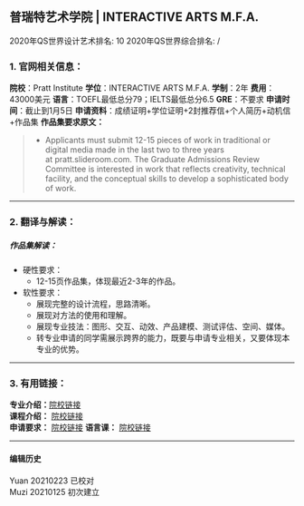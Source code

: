 ## 普瑞特艺术学院 | INTERACTIVE ARTS M.F.A.

2020年QS世界设计艺术排名: 10
2020年QS世界综合排名: /  

### 1. 官网相关信息：

**院校**：Pratt Institute
**学位**：INTERACTIVE ARTS M.F.A.
**学制**：2年
**费用**：43000美元
**语言**：TOEFL最低总分79；IELTS最低总分6.5
**GRE**：不要求
**申请时间**：截止到1月5日
**申请资料**：成绩证明+学位证明+2封推荐信+个人简历+动机信+作品集
**作品集要求原文：**   

> - Applicants must submit 12-15 pieces of work in traditional or digital media made in the last two to three years at pratt.slideroom.com. The Graduate Admissions Review Committee is interested in work that reflects creativity, technical facility, and the conceptual skills to develop a sophisticated body of work.

---

### 2. 翻译与解读：

##### 作品集解读：
- 硬性要求：
  - 12-15页作品集，体现最近2-3年的作品。
- 软性要求：
  - 展现完整的设计流程，思路清晰。
  - 展现对方法的使用和理解。
  - 展现专业技法：图形、交互、动效、产品建模、测试评估、空间、媒体。
  - 转专业申请的同学需展示跨界的能力，既要与申请专业相关，又要体现本专业的优势。




---

### 3. 有用链接：

**专业介绍：**[院校链接](https://www.pratt.edu/academics/school-of-art/graduate-school-of-art/digital-arts-grad/dda-grad-degrees/interactive-arts/)  
**课程介绍：** [院校链接](https://www.pratt.edu/academics/school-of-art/graduate-school-of-art/digital-arts-grad/dda-grad-degrees/interactive-arts/)  
**申请要求：** [院校链接](https://www.pratt.edu/admissions/applying/applying-graduate/)
**语言课：** [院校链接](https://www.pratt.edu/admissions/applying/applying-graduate/grad-application-requirement/grad-international/)

---


#### 编辑历史
Yuan 20210223 已校对  
Muzi 20210125 初次建立
